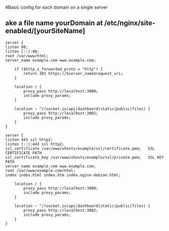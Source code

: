 #Basic config for each domain on a single server
## ake a file name yourDomain  at /etc/nginx/site-enabled/[yourSiteName]
    server {
    listen 80;
    listen [::]:80;
    root /var/www/html;
    server_name example.com www.example.com;
    
        if ($http_x_forwarded_proto = "http") {
            return 301 https://$server_name$request_uri;
        }
    
        location / {
            proxy_pass http://localhost:3000;
            include proxy_params;
        }
    
        location ~ ^/(socket.io|api|dashboard|static|public|files) {
            proxy_pass http://localhost:3002;
            include proxy_params;
        }
    }

    server {
    listen 443 ssl http2;
    listen [::]:443 ssl http2;
    ssl_certificate /var/www/vhosts/example/ssl/certificate.pem;   SSL CERTIFICATE PATH
    ssl_certificate_key /var/www/vhosts/example/ssl/private.pem;   SSL KEY PATH
    server_name example.com www.example.com;
    root /var/www/example.com/html;
    index index.html index.htm index.nginx-debian.html;

        location / {
            proxy_pass http://localhost:3000;
            include proxy_params;
        }
    
        location ~ ^/(socket.io|api|dashboard|static|public|files) {
            proxy_pass http://localhost:3002;
            include proxy_params;
        }
    }